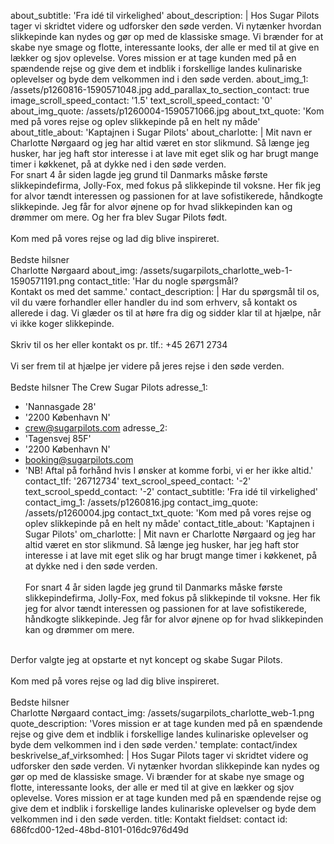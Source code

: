 about_subtitle: 'Fra idé til virkelighed'
about_description: |
  Hos Sugar Pilots tager vi skridtet videre og udforsker den søde verden. Vi nytænker hvordan slikkepinde kan nydes og gør op med de klassiske smage. Vi brænder for at skabe nye smage og flotte, interessante looks, der alle er med til at give en lækker og sjov oplevelse. 
  Vores mission er at tage kunden med på en spændende rejse og give dem et indblik i forskellige landes kulinariske oplevelser og byde dem velkommen ind i den søde verden.
about_img_1: /assets/p1260816-1590571048.jpg
add_parallax_to_section_contact: true
image_scroll_speed_contact: '1.5'
text_scroll_speed_contact: '0'
about_img_quote: /assets/p1260004-1590571066.jpg
about_txt_quote: 'Kom med på vores rejse og oplev slikkepinde på en helt ny måde'
about_title_about: 'Kaptajnen i Sugar Pilots'
about_charlotte: |
  Mit navn er Charlotte Nørgaard og jeg har altid været en stor slikmund. Så længe jeg husker, har jeg haft stor interesse i at lave mit eget slik og har brugt mange timer i køkkenet, på at dykke ned i den søde verden.
  <br>
  For snart 4 år siden lagde jeg grund til Danmarks måske første slikkepindefirma, Jolly-Fox, med fokus på slikkepinde til voksne. Her fik jeg for alvor tændt interessen og passionen for at lave sofistikerede, håndkogte slikkepinde. Jeg får for alvor øjnene op for hvad slikkepinden kan og drømmer om mere. Og her fra blev Sugar Pilots født. 
  <br><br>
  Kom med på vores rejse og lad dig blive inspireret.
  <br><br>
  Bedste hilsner <br>
  Charlotte Nørgaard
about_img: /assets/sugarpilots_charlotte_web-1-1590571191.png
contact_title: 'Har du nogle spørgsmål? <br>Kontakt os med det samme.'
contact_description: |
  Har du spørgsmål til os, vil du være forhandler eller handler du ind som erhverv, så kontakt os allerede i dag. Vi glæder os til at høre fra dig og sidder klar til at hjælpe, når vi ikke koger slikkepinde.
  <br> <br>
  Skriv til os her eller kontakt os pr. tlf.: +45 2671 2734
  <br> <br>
  Vi ser frem til at hjælpe jer videre på jeres rejse i den søde verden. 
  <br> <br>
  Bedste hilsner
  The Crew
  Sugar Pilots
adresse_1:
  - 'Nannasgade 28'
  - '2200 København N'
  - crew@sugarpilots.com
adresse_2:
  - 'Tagensvej 85F'
  - '2200 København N'
  - booking@sugarpilots.com
  - 'NB! Aftal på forhånd hvis I ønsker at komme forbi, vi er her ikke altid.'
contact_tlf: '26712734'
text_scrool_speed_contact: '-2'
text_scrool_spedd_contact: '-2'
contact_subtitle: 'Fra idé til virkelighed'
contact_img_1: /assets/p1260816.jpg
contact_img_quote: /assets/p1260004.jpg
contact_txt_quote: 'Kom med på vores rejse og oplev slikkepinde på en helt ny måde'
contact_title_about: 'Kaptajnen i Sugar Pilots'
om_charlotte: |
  Mit navn er Charlotte Nørgaard og jeg har altid været en stor slikmund. Så længe jeg husker, har jeg haft stor interesse i at lave mit eget slik og har brugt mange timer i køkkenet, på at dykke ned i den søde verden. 
  <br> <br>
  For snart 4 år siden lagde jeg grund til Danmarks måske første slikkepindefirma, Jolly-Fox, med fokus på slikkepinde til voksne. Her fik jeg for alvor tændt interessen og passionen for at lave sofistikerede, håndkogte slikkepinde. Jeg får for alvor øjnene op for hvad slikkepinden kan og drømmer om mere. 
  <br>
  Derfor valgte jeg at opstarte et nyt koncept og skabe Sugar Pilots.
  <br> <br>
  Kom med på vores rejse og lad dig blive inspireret.
  <br> <br>
  Bedste hilsner <br>
  Charlotte Nørgaard
contact_img: /assets/sugarpilots_charlotte_web-1.png
quote_description: 'Vores mission er at tage kunden med på en spændende rejse og give dem et indblik i forskellige landes kulinariske oplevelser og byde dem velkommen ind i den søde verden.'
template: contact/index
beskrivelse_af_virksomhed: |
  Hos Sugar Pilots tager vi skridtet videre og udforsker den søde verden. Vi nytænker hvordan slikkepinde kan nydes og gør op med de klassiske smage. Vi brænder for at skabe nye smage og flotte, interessante looks, der alle er med til at give en lækker og sjov oplevelse. 
  Vores mission er at tage kunden med på en spændende rejse og give dem et indblik i forskellige landes kulinariske oplevelser og byde dem velkommen ind i den søde verden.
title: Kontakt
fieldset: contact
id: 686fcd00-12ed-48bd-8101-016dc976d49d
